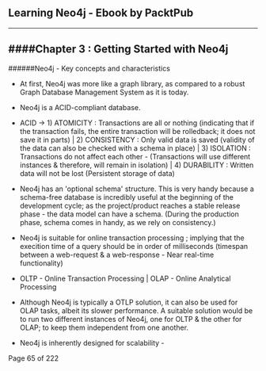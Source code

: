 ## Learning Neo4j - Ebook by PacktPub
-------------------------------------

####Chapter 3 : Getting Started with Neo4j
------------------------------------------



######Neo4j - Key concepts and characteristics

* At first, Neo4j was more like a graph library, as compared to a robust Graph Database Management System as it is today.

* Neo4j is a ACID-compliant database. 

* ACID -> 1) ATOMICITY : Transactions are all or nothing (indicating that if the transaction fails, the entire transaction will be rolledback; it does not save it in parts) | 2) CONSISTENCY : Only valid data is saved (validity of the data can also be checked with a schema in place) | 3) ISOLATION : Transactions do not affect each other - (Transactions will use different instances & therefore, will remain in isolation) | 4) DURABILITY : Written data will not be lost (Persistent storage of data)

* Neo4j has an 'optional schema' structure. This is very handy because a schema-free database is incredibly useful at the beginning of the development cycle; as the project/product reaches a stable release phase - the data model can have a schema. (During the production phase, schema comes in handy, as we rely on consistency.)

* Neo4j is suitable for online transaction processing ; implying that the execition time of a query should be in order of milliseconds (timespan between a web-request & a web-response - Near real-time functionality)

* OLTP - Online Transaction Processing | OLAP - Online Analytical Processing

* Although Neo4j is typically a OTLP solution, it can also be used for OLAP tasks, albeit its slower performance. A suitable solution would be to run two different instances of Neo4j, one for OLTP & the other for OLAP; to keep them independent from one another.

* Neo4j is inherently designed for scalability - 

Page 65 of 222
